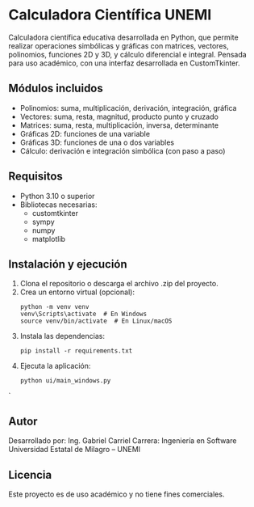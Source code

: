 
# Calculadora Científica UNEMI

Calculadora científica educativa desarrollada en Python, que permite realizar operaciones simbólicas y gráficas con matrices, vectores, polinomios, funciones 2D y 3D, y cálculo diferencial e integral. Pensada para uso académico, con una interfaz desarrollada en CustomTkinter.

## Módulos incluidos

- Polinomios: suma, multiplicación, derivación, integración, gráfica
- Vectores: suma, resta, magnitud, producto punto y cruzado
- Matrices: suma, resta, multiplicación, inversa, determinante
- Gráficas 2D: funciones de una variable
- Gráficas 3D: funciones de una o dos variables
- Cálculo: derivación e integración simbólica (con paso a paso)

## Requisitos

- Python 3.10 o superior
- Bibliotecas necesarias:
  - customtkinter
  - sympy
  - numpy
  - matplotlib

## Instalación y ejecución

1. Clona el repositorio o descarga el archivo .zip del proyecto.
2. Crea un entorno virtual (opcional):
   ```
   python -m venv venv
   venv\Scripts\activate  # En Windows
   source venv/bin/activate  # En Linux/macOS
   ```
3. Instala las dependencias:
   ```
   pip install -r requirements.txt
   ```
4. Ejecuta la aplicación:
   ```
   python ui/main_windows.py
   ```
`

## Autor

Desarrollado por: Ing. Gabriel Carriel 
Carrera: Ingeniería en Software  
Universidad Estatal de Milagro – UNEMI

## Licencia

Este proyecto es de uso académico y no tiene fines comerciales.
